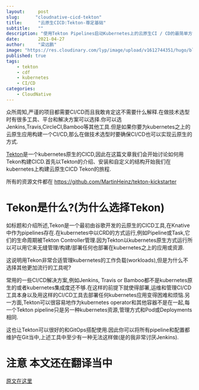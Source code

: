 ```yaml
---
layout:     post 
slug:      "cloudnative-cicd-tekton"
title:      "云原生CICD:Tekton-尊定基础"
subtitle:   ""
description: "使用Tekton Pipelines启动Kubernetes上的云原生CI / CD的最简单方法…"
date:       2021-04-27
author:     "梁远鹏"
image: "https://res.cloudinary.com/lyp/image/upload/v1612744351/hugo/blog.github.io/pexels-bruno-cervera-6032877.jpg"
published: true
tags:
    - tekton
    - cdf
    - kubernetes
    - CI/CD
categories: 
    - CloudNative
---    
```


众所周知,严谨的项目都需要CI/CD而且我敢肯定这不需要什么解释.在做技术选型时有很多工具、平台和解决方案可以选择.你可以选Jenkins,Travis,CircleCI,Bamboo等其他工具.但是如果你要为kubernetes之上的云原生应用构建一个CI/CD,那么在做技术选型时要确保CI/CD也可以实现云原生的方式.  

[Tekton](https://tekton.dev/)是一个kubernetes原生的CICD,因此在这篇文章我们会开始讨论如何用Tekon构建CICD.首先以Tekton的介绍、安装和自定义的结构开始我们在kubernetes上构建云原生CICD Tekon的旅程.  

所有的资源文件都在 https://github.com/MartinHeinz/tekton-kickstarter  


# Tekon是什么?(为什么选择Tekon)  

如标题和介绍所述,Tekon是一个最初由谷歌开发的云原生的CICD工具,在Knative中作为pipelines存在.在kubernetes中以CRD的方式运行,例如Pipeline或Task,它们的生命周期被Tekton Controller管理.因为Tekton以kubernetes原生方式运行所以可以用它来无缝管理/构建/部署任何也部署在kubernetes之上的应用或资源.  

这说明用Tekon非常合适管理kubernetes的工作负载(workloads),但是为什么不选择其他更加流行的工具呢?  

常用的一些CI/CD解决方案,例如Jenkins, Travis or Bamboo都不是kubernetes原生的或者kubernetes集成度还不够.在这样的前提下就使得部署,运维和管理CI/CD工具本身以及用这样的CI/CD工具去部署任何kubernetes应用变得困难和烦恼.另一方面,Tekton可以很容易地作为kubernetes operator和其他容器不是在一起,每一个Tekton pipeline只是另一种kubernetes资源,管理方式和Pod或Deployments相同.  

这也让Tekton可以很好的和GitOps搭配使用.因此你可以将所有pipeline和配置都维护在Git当中,上述工具中至少有一种无法这样做(是的我非常讨厌Jenkins).



# 注意 本文还在翻译当中  

[原文在这里](https://itnext.io/cloud-native-ci-cd-with-tekton-laying-the-foundation-a377a1b59ac0)
